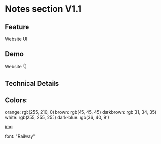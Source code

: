 # Notes section V1.1



## Feature

Website UI



## Demo

Website 👇


## Technical Details

## Colors:

orange: rgb(255, 210, 0)
brown: rgb(45, 45, 45)
darkbrown: rgb(31, 34, 35) 
white: rgb(255, 255, 255)
dark-blue: rgb(36, 40, 91)

[img](/assets/color-pallete.PNG)

font: "Railway"